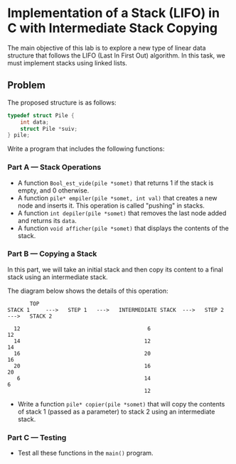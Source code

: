 # Implementation of a Stack (LIFO) in C with Intermediate Stack Copying

The main objective of this lab is to explore a new type of linear data structure that follows the LIFO (Last In First Out) algorithm. In this task, we must implement stacks using linked lists.

## Problem

The proposed structure is as follows:

```c
typedef struct Pile {
    int data;
    struct Pile *suiv;
} pile;
```

Write a program that includes the following functions:

### Part A — Stack Operations

- A function `Bool_est_vide(pile *somet)` that returns 1 if the stack is empty, and 0 otherwise.
- A function `pile* empiler(pile *somet, int val)` that creates a new node and inserts it. This operation is called "pushing" in stacks.
- A function `int depiler(pile *somet)` that removes the last node added and returns its `data`.
- A function `void afficher(pile *somet)` that displays the contents of the stack.

### Part B — Copying a Stack

In this part, we will take an initial stack and then copy its content to a final stack using an intermediate stack.

The diagram below shows the details of this operation:

```
       TOP
STACK 1     --->   STEP 1   --->   INTERMEDIATE STACK  --->   STEP 2   --->   STACK 2

  12                                        6                                        12
  14                                       12                                        14
  16                                       20                                        16
  20                                       16                                        20
   6                                       14                                         6
                                           12
```

- Write a function `pile* copier(pile *somet)` that will copy the contents of stack 1 (passed as a parameter) to stack 2 using an intermediate stack.

### Part C — Testing

- Test all these functions in the `main()` program.
